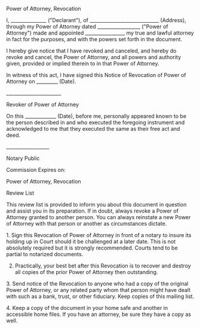 Power of Attorney, Revocation

I, \_\_\_\_\_\_\_\_\_\_\_\_\_\_\_ ("Declarant"), of
\_\_\_\_\_\_\_\_\_\_\_\_\_\_\_\_\_\_\_\_\_\_\_\_\_\_\_\_\_ (Address),
through my Power of Attorney dated \_\_\_\_\_\_\_\_\_\_\_\_\_\_\_\_\_\_
("Power of Attorney") made and appointed
\_\_\_\_\_\_\_\_\_\_\_\_\_\_\_\_, my true and lawful attorney in fact
for the purposes, and with the powers set forth in the document.

I hereby give notice that I have revoked and canceled, and hereby do
revoke and cancel, the Power of Attorney, and all powers and authority
given, provided or implied therein to in that Power of Attorney.

In witness of this act, I have signed this Notice of Revocation of Power
of Attorney on \_\_\_\_\_\_\_\_\_ (Date).

\_\_\_\_\_\_\_\_\_\_\_\_\_\_\_\_\_\_\_\_\_\_\_

Revoker of Power of Attorney

On this \_\_\_\_\_\_\_\_\_\_\_\_\_ (Date), before me, personally
appeared known to be the person described in and who executed the
foregoing instrument and acknowledged to me that they executed the same
as their free act and deed.

\_\_\_\_\_\_\_\_\_\_\_\_\_\_\_\_\_\_

Notary Public

Commission Expires on:

Power of Attorney, Revocation

Review List

This review list is provided to inform you about this document in
question and assist you in its preparation. If in doubt, always revoke a
Power of Attorney granted to another person. You can always reinstate a
new Power of Attorney with that person or another as circumstances
dictate.

1\. Sign this Revocation of Power of Attorney in front of a notary to
insure its holding up in Court should it be challenged at a later date.
This is not absolutely required but it is strongly recommended. Courts
tend to be partial to notarized documents.

2.  Practically, your best bet after this Revocation is to recover and
    destroy all copies of the prior Power of Attorney then outstanding.

3\. Send notice of the Revocation to anyone who had a copy of the
original Power of Attorney, or any related party whom that person might
have dealt with such as a bank, trust, or other fiduciary. Keep copies
of this mailing list.

4\. Keep a copy of the document in your home safe and another in
accessible home files. If you have an attorney, be sure they have a copy
as well.

